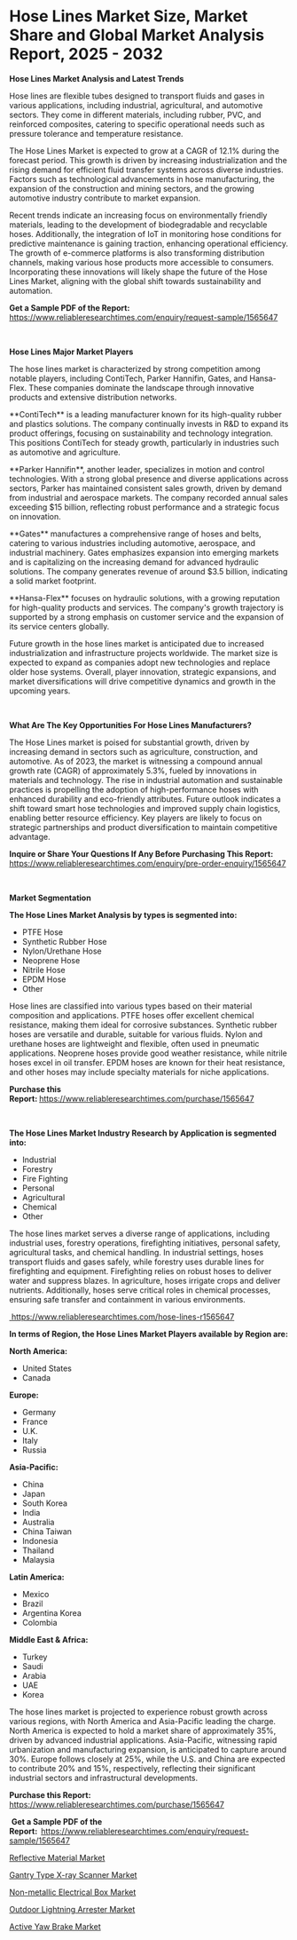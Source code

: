 <p><h1>Hose Lines Market Size, Market Share and Global Market Analysis Report, 2025 - 2032</h1></p><p><strong>Hose Lines Market Analysis and Latest Trends</strong></p>
<p><p>Hose lines are flexible tubes designed to transport fluids and gases in various applications, including industrial, agricultural, and automotive sectors. They come in different materials, including rubber, PVC, and reinforced composites, catering to specific operational needs such as pressure tolerance and temperature resistance.</p><p>The Hose Lines Market is expected to grow at a CAGR of 12.1% during the forecast period. This growth is driven by increasing industrialization and the rising demand for efficient fluid transfer systems across diverse industries. Factors such as technological advancements in hose manufacturing, the expansion of the construction and mining sectors, and the growing automotive industry contribute to market expansion.</p><p>Recent trends indicate an increasing focus on environmentally friendly materials, leading to the development of biodegradable and recyclable hoses. Additionally, the integration of IoT in monitoring hose conditions for predictive maintenance is gaining traction, enhancing operational efficiency. The growth of e-commerce platforms is also transforming distribution channels, making various hose products more accessible to consumers. Incorporating these innovations will likely shape the future of the Hose Lines Market, aligning with the global shift towards sustainability and automation.</p></p>
<p><strong>Get a Sample PDF of the Report:&nbsp;</strong> <a href="https://www.reliableresearchtimes.com/enquiry/request-sample/1565647?utm_campaign=3522&utm_medium=2&utm_source=Github&utm_content=ia&utm_term=31032025&utm_id=hose-lines">https://www.reliableresearchtimes.com/enquiry/request-sample/1565647</a></p>
<p>&nbsp;</p>
<p><strong>Hose Lines Major Market Players</strong></p>
<p><p>The hose lines market is characterized by strong competition among notable players, including ContiTech, Parker Hannifin, Gates, and Hansa-Flex. These companies dominate the landscape through innovative products and extensive distribution networks.</p><p>**ContiTech** is a leading manufacturer known for its high-quality rubber and plastics solutions. The company continually invests in R&D to expand its product offerings, focusing on sustainability and technology integration. This positions ContiTech for steady growth, particularly in industries such as automotive and agriculture.</p><p>**Parker Hannifin**, another leader, specializes in motion and control technologies. With a strong global presence and diverse applications across sectors, Parker has maintained consistent sales growth, driven by demand from industrial and aerospace markets. The company recorded annual sales exceeding $15 billion, reflecting robust performance and a strategic focus on innovation.</p><p>**Gates** manufactures a comprehensive range of hoses and belts, catering to various industries including automotive, aerospace, and industrial machinery. Gates emphasizes expansion into emerging markets and is capitalizing on the increasing demand for advanced hydraulic solutions. The company generates revenue of around $3.5 billion, indicating a solid market footprint.</p><p>**Hansa-Flex** focuses on hydraulic solutions, with a growing reputation for high-quality products and services. The company's growth trajectory is supported by a strong emphasis on customer service and the expansion of its service centers globally.</p><p>Future growth in the hose lines market is anticipated due to increased industrialization and infrastructure projects worldwide. The market size is expected to expand as companies adopt new technologies and replace older hose systems. Overall, player innovation, strategic expansions, and market diversifications will drive competitive dynamics and growth in the upcoming years.</p></p>
<p>&nbsp;</p>
<p><strong>What Are The Key Opportunities For Hose Lines Manufacturers?</strong></p>
<p><p>The Hose Lines market is poised for substantial growth, driven by increasing demand in sectors such as agriculture, construction, and automotive. As of 2023, the market is witnessing a compound annual growth rate (CAGR) of approximately 5.3%, fueled by innovations in materials and technology. The rise in industrial automation and sustainable practices is propelling the adoption of high-performance hoses with enhanced durability and eco-friendly attributes. Future outlook indicates a shift toward smart hose technologies and improved supply chain logistics, enabling better resource efficiency. Key players are likely to focus on strategic partnerships and product diversification to maintain competitive advantage.</p></p>
<p><strong>Inquire or Share Your Questions If Any Before Purchasing This Report:</strong> <a href="https://www.reliableresearchtimes.com/enquiry/pre-order-enquiry/1565647?utm_campaign=3522&utm_medium=2&utm_source=Github&utm_content=ia&utm_term=31032025&utm_id=hose-lines">https://www.reliableresearchtimes.com/enquiry/pre-order-enquiry/1565647</a></p>
<p>&nbsp;</p>
<p><strong>Market Segmentation</strong></p>
<p><strong>The Hose Lines Market Analysis by types is segmented into:</strong></p>
<p><ul><li>PTFE Hose</li><li>Synthetic Rubber Hose</li><li>Nylon/Urethane Hose</li><li>Neoprene Hose</li><li>Nitrile Hose</li><li>EPDM Hose</li><li>Other</li></ul></p>
<p><p>Hose lines are classified into various types based on their material composition and applications. PTFE hoses offer excellent chemical resistance, making them ideal for corrosive substances. Synthetic rubber hoses are versatile and durable, suitable for various fluids. Nylon and urethane hoses are lightweight and flexible, often used in pneumatic applications. Neoprene hoses provide good weather resistance, while nitrile hoses excel in oil transfer. EPDM hoses are known for their heat resistance, and other hoses may include specialty materials for niche applications.</p></p>
<p><strong>Purchase this Report:&nbsp;</strong><a href="https://www.reliableresearchtimes.com/purchase/1565647?utm_campaign=3522&utm_medium=2&utm_source=Github&utm_content=ia&utm_term=31032025&utm_id=hose-lines">https://www.reliableresearchtimes.com/purchase/1565647</a></p>
<p>&nbsp;</p>
<p><strong>The Hose Lines Market Industry Research by Application is segmented into:</strong></p>
<p><ul><li>Industrial</li><li>Forestry</li><li>Fire Fighting</li><li>Personal</li><li>Agricultural</li><li>Chemical</li><li>Other</li></ul></p>
<p><p>The hose lines market serves a diverse range of applications, including industrial uses, forestry operations, firefighting initiatives, personal safety, agricultural tasks, and chemical handling. In industrial settings, hoses transport fluids and gases safely, while forestry uses durable lines for firefighting and equipment. Firefighting relies on robust hoses to deliver water and suppress blazes. In agriculture, hoses irrigate crops and deliver nutrients. Additionally, hoses serve critical roles in chemical processes, ensuring safe transfer and containment in various environments.</p></p>
<p><a href="https://www.reliableresearchtimes.com/hose-lines-r1565647?utm_campaign=3522&utm_medium=2&utm_source=Github&utm_content=ia&utm_term=31032025&utm_id=hose-lines">&nbsp;https://www.reliableresearchtimes.com/hose-lines-r1565647</a></p>
<p><strong>In terms of Region, the Hose Lines Market Players available by Region are:</strong></p>
<p>
    <p> <strong> North America: </strong>
        <ul>
            <li>United States</li>
            <li>Canada</li>
        </ul>
        </p> 
    <p> <strong> Europe: </strong>
        <ul>
            <li>Germany</li>
            <li>France</li>
            <li>U.K.</li>
            <li>Italy</li>
            <li>Russia</li>
        </ul>
        </p> 
    <p> <strong> Asia-Pacific: </strong>
        <ul>
            <li>China</li>
            <li>Japan</li>
            <li>South Korea</li>
            <li>India</li>
            <li>Australia</li>
            <li>China Taiwan</li>
            <li>Indonesia</li>
            <li>Thailand</li>
            <li>Malaysia</li>
        </ul>
        </p> 
    <p> <strong> Latin America: </strong>
        <ul>
            <li>Mexico</li>
            <li>Brazil</li>
            <li>Argentina Korea</li>
            <li>Colombia</li>
        </ul>
        </p> 
    <p> <strong> Middle East & Africa: </strong>
        <ul>
            <li>Turkey</li>
            <li>Saudi</li>
            <li>Arabia</li>
            <li>UAE</li>
            <li>Korea</li>
        </ul>
    </p>
    </p>
<p><p>The hose lines market is projected to experience robust growth across various regions, with North America and Asia-Pacific leading the charge. North America is expected to hold a market share of approximately 35%, driven by advanced industrial applications. Asia-Pacific, witnessing rapid urbanization and manufacturing expansion, is anticipated to capture around 30%. Europe follows closely at 25%, while the U.S. and China are expected to contribute 20% and 15%, respectively, reflecting their significant industrial sectors and infrastructural developments.</p></p>
<p><strong>Purchase this Report: </strong><a href="https://www.reliableresearchtimes.com/purchase/1565647?utm_campaign=3522&utm_medium=2&utm_source=Github&utm_content=ia&utm_term=31032025&utm_id=hose-lines">https://www.reliableresearchtimes.com/purchase/1565647</a></p>
<p>&nbsp;<strong>Get a Sample PDF of the Report:&nbsp;&nbsp;</strong><a href="https://www.reliableresearchtimes.com/enquiry/request-sample/1565647?utm_campaign=3522&utm_medium=2&utm_source=Github&utm_content=ia&utm_term=31032025&utm_id=hose-lines">https://www.reliableresearchtimes.com/enquiry/request-sample/1565647</a></p>
<p><strong></strong></p>
<p><p><a href="https://github.com/iyachikareva/Market-Research-Report-List-1/blob/main/reflective-material-market.md?utm_campaign=3522&utm_medium=2&utm_source=Github&utm_content=ia&utm_term=31032025&utm_id=hose-lines">Reflective Material Market</a></p><p><a href="https://www.linkedin.com/pulse/gantry-type-x-ray-scanner-market-valuation-forecast-2025-2032-qn78f?utm_campaign=3522&utm_medium=2&utm_source=Github&utm_content=ia&utm_term=31032025&utm_id=hose-lines">Gantry Type X-ray Scanner Market</a></p><p><a href="https://www.linkedin.com/pulse/latest-trends-non-metallic-electrical-box-market-strong-growth-goajf?utm_campaign=3522&utm_medium=2&utm_source=Github&utm_content=ia&utm_term=31032025&utm_id=hose-lines">Non-metallic Electrical Box Market</a></p><p><a href="https://www.linkedin.com/pulse/outdoor-lightning-arrester-market-study-growth-opportunities-sxpxf?utm_campaign=3522&utm_medium=2&utm_source=Github&utm_content=ia&utm_term=31032025&utm_id=hose-lines">Outdoor Lightning Arrester Market</a></p><p><a href="https://www.linkedin.com/pulse/active-yaw-brake-market-analysis-historical-data-future-prospects-ssudf?utm_campaign=3522&utm_medium=2&utm_source=Github&utm_content=ia&utm_term=31032025&utm_id=hose-lines">Active Yaw Brake Market</a></p></p>